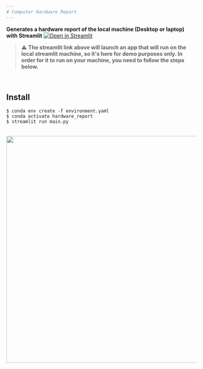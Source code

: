 ```yaml
---
# Computer Hardware Report
---
```


**Generates a hardware report of the local machine (Desktop or laptop) with Streamlit** [![Open in Streamlit](https://static.streamlit.io/badges/streamlit_badge_black_white.svg)](https://hardware-report.streamlit.app/)
<br>

> :warning: **The streamlit link above will launch an app that will run on the local streamlit machine, so it's here for demo purposes only. In order for it to run on your machine, you need to follow the steps below.**

<br>

## Install
```shell
$ conda env create -f environment.yaml
$ conda activate hardware_report
$ streamlit run main.py
```

<br>

<img src="https://media.giphy.com/media/8iHxwykOyXfy0XwJiH/giphy.gif" width="600">
